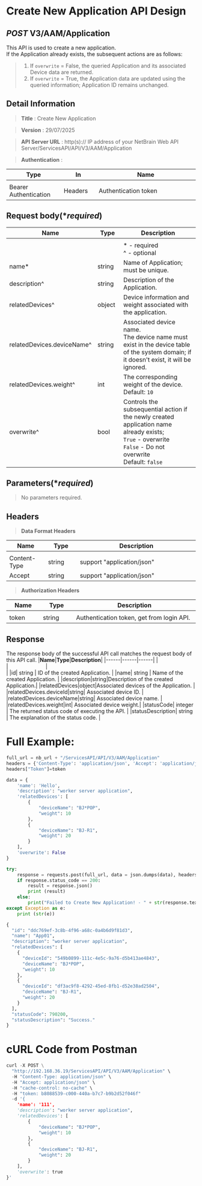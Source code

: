 
# Create New Application API Design

## ***POST*** V3/AAM/Application
This API is used to create a new application. <br>
If the Application already exists, the subsequent actions are as follows: <br>
> 1. If `overwrite` = False, the queried Application and its associated Device data are returned.
> 2. If `overwrite` = True, the Application data are updated using the queried information; Application ID remains unchanged.

## Detail Information

> **Title** : Create New Application<br>

> **Version** : 29/07/2025

> **API Server URL** : http(s):// IP address of your NetBrain Web API Server/ServicesAPI/API/V3/AAM/Application

> **Authentication** : 

|**Type**|**In**|**Name**|
|------|------|------|
|<img width=100/>|<img width=100/>|<img width=500/>|
|Bearer Authentication| Headers | Authentication token | 

## Request body(****required***)

|**Name**|**Type**|**Description**|
|------|------|------|
|<img width=100/>|<img width=100/>|<img width=500/>|
|||* - required<br />^ - optional|
|name*|string| Name of Application; must be unique. |
|description^|string|Description of the Application.|
|relatedDevices^|object|Device information and weight associated with the application. |
|relatedDevices.deviceName^|string| Associated device name. <br>The device name must exist in the device table of the system domain; if it doesn't exist, it will be ignored. |
|relatedDevices.weight^|int| The corresponding weight of the device. <br> Default: `10` |
|overwrite^|bool| Controls the subsequential action if the newly created application name already exists; <br> `True` - overwrite <br> `False` - Do not overwrite <br> Default: `false`|

## Parameters(****required***)
>No parameters required.


## Headers

> **Data Format Headers**

|**Name**|**Type**|**Description**|
|------|------|------|
|<img width=100/>|<img width=100/>|<img width=500/>|
| Content-Type | string  | support "application/json" |
| Accept | string  | support "application/json" |

> **Authorization Headers**

|**Name**|**Type**|**Description**|
|------|------|------|
|<img width=100/>|<img width=100/>|<img width=500/>|
| token | string  | Authentication token, get from login API. |

## Response
The response body of the successful API call matches the request body of this API call.
|**Name**|**Type**|**Description**|
|------|------|------|
|<img width=100/>|<img width=100/>|<img width=500/>|
|id| string | ID of the created Application.  |
|name| string | Name of the created Application.  |
|description|string|Description of the created Application.|
|relatedDevices|object|Associated devices of the Application. |
|relatedDevices.deviceId|string| Associated device ID. |
|relatedDevices.deviceName|string| Associated device name. |
|relatedDevices.weight|int| Associated device weight.|
|statusCode| integer | The returned status code of executing the API.  |
|statusDescription| string | The explanation of the status code.  |


# Full Example:

```python
full_url = nb_url + "/ServicesAPI/API/V3/AAM/Application"
headers = {'Content-Type': 'application/json', 'Accept': 'application/json'}
headers["Token"]=token

data = {
    'name': 'Hello',
    'description': "worker server application",
    'relatedDevices': [
        {
            "deviceName": "BJ*POP",
            "weight": 10
        },
        {
            "deviceName": "BJ-R1",
            "weight": 20
        }
    ],
    'overwrite': False
}

try:
    response = requests.post(full_url, data = json.dumps(data), headers = headers, verify = False)
    if response.status_code == 200:
        result = response.json()
        print (result)
    else:
        print("Failed to Create New Application! - " + str(response.text))
except Exception as e:
    print (str(e))  
```
```python
{
  "id": "ddc769ef-3c8b-4f96-a68c-0a4b6d9f81d3",
  "name": "App01",
  "description": "worker server application",
  "relatedDevices": [
    {
      "deviceId": "549b0899-111c-4e5c-9a76-d5b413ae4843",
      "deviceName": "BJ*POP",
      "weight": 10
    },
    {
      "deviceId": "df3ac9f8-4292-45ed-8fb1-d52e38ad2504",
      "deviceName": "BJ-R1",
      "weight": 20
    }
  ],
  "statusCode": 790200,
  "statusDescription": "Success."
}
```
# cURL Code from Postman

```python
curl -X POST \
  "http://192.168.36.19/ServicesAPI/API/V3/AAM/Application" \
  -H "Content-Type: application/json" \
  -H "Accept: application/json" \
  -H "cache-control: no-cache" \
  -H "token: b8088539-c000-440a-b7c7-b9b2d52f046f"
  -d '{
    'name': '111',
    'description': "worker server application",
    'relatedDevices': [
        {
            "deviceName": "BJ*POP",
            "weight": 10
        },
        {
            "deviceName": "BJ-R1",
            "weight": 20
        }
    ],
    'overwrite': true
}'
```
